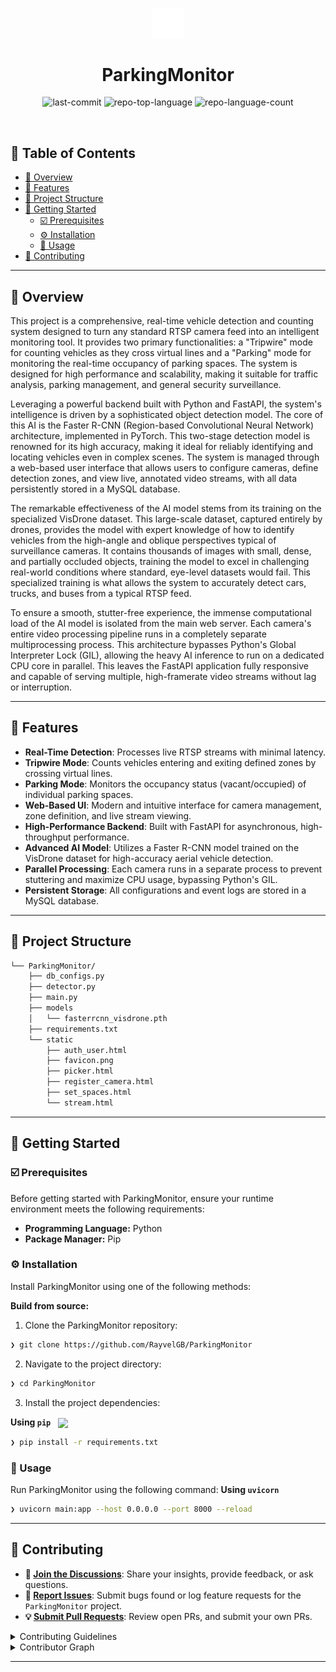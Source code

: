 <p align="center">
    <img src="https://raw.githubusercontent.com/RayvelGB/ParkingMonitor/refs/heads/main/static/logo.svg" align="center" width="10%">
	<h1 align="center">ParkingMonitor</h1>
</p>

<p align="center">
	<img src="https://img.shields.io/github/last-commit/RayvelGB/ParkingMonitor?style=default&logo=git&logoColor=white&color=0080ff" alt="last-commit">
	<img src="https://img.shields.io/github/languages/top/RayvelGB/ParkingMonitor?style=default&color=0080ff" alt="repo-top-language">
	<img src="https://img.shields.io/github/languages/count/RayvelGB/ParkingMonitor?style=default&color=0080ff" alt="repo-language-count">
</p>
<br>

## 🔗 Table of Contents

- [📍 Overview](#-overview)
- [👾 Features](#-features)
- [📁 Project Structure](#-project-structure)
- [🚀 Getting Started](#-getting-started)
  - [☑️ Prerequisites](#-prerequisites)
  - [⚙️ Installation](#-installation)
  - [🤖 Usage](#🤖-usage)
- [🔰 Contributing](#-contributing)

---

## 📍 Overview

<p>
	This project is a comprehensive, real-time vehicle detection and counting system designed to turn any standard RTSP camera feed into an intelligent monitoring tool. It provides two primary functionalities: a "Tripwire" mode for counting vehicles as they cross virtual lines and a "Parking" mode for monitoring the real-time occupancy of parking spaces. The system is designed for high performance and scalability, making it suitable for traffic analysis, parking management, and general security surveillance.
</p>
<p>
	Leveraging a powerful backend built with Python and FastAPI, the system's intelligence is driven by a sophisticated object detection model. The core of this AI is the Faster R-CNN (Region-based Convolutional Neural Network) architecture, implemented in PyTorch. This two-stage detection model is renowned for its high accuracy, making it ideal for reliably identifying and locating vehicles even in complex scenes. The system is managed through a web-based user interface that allows users to configure cameras, define detection zones, and view live, annotated video streams, with all data persistently stored in a MySQL database.
</p>
<p>
	The remarkable effectiveness of the AI model stems from its training on the specialized VisDrone dataset. This large-scale dataset, captured entirely by drones, provides the model with expert knowledge of how to identify vehicles from the high-angle and oblique perspectives typical of surveillance cameras. It contains thousands of images with small, dense, and partially occluded objects, training the model to excel in challenging real-world conditions where standard, eye-level datasets would fail. This specialized training is what allows the system to accurately detect cars, trucks, and buses from a typical RTSP feed.
</p>
<p>
	To ensure a smooth, stutter-free experience, the immense computational load of the AI model is isolated from the main web server. Each camera's entire video processing pipeline runs in a completely separate multiprocessing process. This architecture bypasses Python's Global Interpreter Lock (GIL), allowing the heavy AI inference to run on a dedicated CPU core in parallel. This leaves the FastAPI application fully responsive and capable of serving multiple, high-framerate video streams without lag or interruption.
</p>

---

## 👾 Features

- **Real-Time Detection**: Processes live RTSP streams with minimal latency.
- **Tripwire Mode**: Counts vehicles entering and exiting defined zones by crossing virtual lines.
- **Parking Mode**: Monitors the occupancy status (vacant/occupied) of individual parking spaces.
- **Web-Based UI**: Modern and intuitive interface for camera management, zone definition, and live stream viewing.
- **High-Performance Backend**: Built with FastAPI for asynchronous, high-throughput performance.
- **Advanced AI Model**: Utilizes a Faster R-CNN model trained on the VisDrone dataset for high-accuracy aerial vehicle detection.
- **Parallel Processing**: Each camera runs in a separate process to prevent stuttering and maximize CPU usage, bypassing Python's GIL.
- **Persistent Storage**: All configurations and event logs are stored in a MySQL database.

---

## 📁 Project Structure

```sh
└── ParkingMonitor/
    ├── db_configs.py
    ├── detector.py
    ├── main.py
    ├── models
    │   └── fasterrcnn_visdrone.pth
    ├── requirements.txt
    └── static
        ├── auth_user.html
        ├── favicon.png
        ├── picker.html
        ├── register_camera.html
        ├── set_spaces.html
        └── stream.html
```

---
## 🚀 Getting Started

### ☑️ Prerequisites

Before getting started with ParkingMonitor, ensure your runtime environment meets the following requirements:

- **Programming Language:** Python
- **Package Manager:** Pip


### ⚙️ Installation

Install ParkingMonitor using one of the following methods:

**Build from source:**

1. Clone the ParkingMonitor repository:
```sh
❯ git clone https://github.com/RayvelGB/ParkingMonitor
```

2. Navigate to the project directory:
```sh
❯ cd ParkingMonitor
```

3. Install the project dependencies:


**Using `pip`** &nbsp; [<img align="center" src="https://img.shields.io/badge/Pip-3776AB.svg?style={badge_style}&logo=pypi&logoColor=white" />](https://pypi.org/project/pip/)

```sh
❯ pip install -r requirements.txt
```

### 🤖 Usage
Run ParkingMonitor using the following command:
**Using `uvicorn`**

```sh
❯ uvicorn main:app --host 0.0.0.0 --port 8000 --reload
```

---

## 🔰 Contributing

- **💬 [Join the Discussions](https://github.com/RayvelGB/ParkingMonitor/discussions)**: Share your insights, provide feedback, or ask questions.
- **🐛 [Report Issues](https://github.com/RayvelGB/ParkingMonitor/issues)**: Submit bugs found or log feature requests for the `ParkingMonitor` project.
- **💡 [Submit Pull Requests](https://github.com/RayvelGB/ParkingMonitor/blob/main/CONTRIBUTING.md)**: Review open PRs, and submit your own PRs.

<details closed>
<summary>Contributing Guidelines</summary>

1. **Fork the Repository**: Start by forking the project repository to your github account.
2. **Clone Locally**: Clone the forked repository to your local machine using a git client.
   ```sh
   git clone https://github.com/RayvelGB/ParkingMonitor
   ```
3. **Create a New Branch**: Always work on a new branch, giving it a descriptive name.
   ```sh
   git checkout -b new-feature-x
   ```
4. **Make Your Changes**: Develop and test your changes locally.
5. **Commit Your Changes**: Commit with a clear message describing your updates.
   ```sh
   git commit -m 'Implemented new feature x.'
   ```
6. **Push to github**: Push the changes to your forked repository.
   ```sh
   git push origin new-feature-x
   ```
7. **Submit a Pull Request**: Create a PR against the original project repository. Clearly describe the changes and their motivations.
8. **Review**: Once your PR is reviewed and approved, it will be merged into the main branch. Congratulations on your contribution!
</details>

<details closed>
<summary>Contributor Graph</summary>
<br>
<p align="left">
   <a href="https://github.com{/RayvelGB/ParkingMonitor/}graphs/contributors">
      <img src="https://contrib.rocks/image?repo=RayvelGB/ParkingMonitor">
   </a>
</p>
</details>

---

